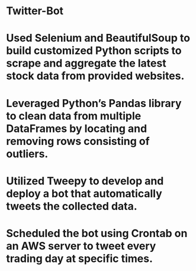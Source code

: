 # Twitter-Bot

# Used Selenium and BeautifulSoup to build customized Python scripts to scrape and aggregate the latest stock data from provided websites.
# Leveraged Python’s Pandas library to clean data from multiple DataFrames by locating and removing rows consisting of outliers.
# Utilized Tweepy to develop and deploy a bot that automatically tweets the collected data.
# Scheduled the bot using Crontab on an AWS server to tweet every trading day at specific times.
